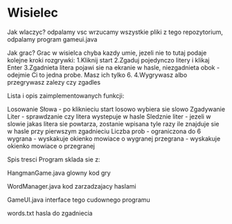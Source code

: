 # Wisielec

Jak wlaczyc?
odpalamy vsc wrzucamy wszystkie pliki z tego repozytorium, odpalamy program gameui.java

Jak grac?
Grac w wisielca chyba kazdy umie, jezeli nie to tutaj podaje kolejne kroki rozgrywki:
1.Kliknij start
2.Zgaduj pojedynczo litery i klikaj Enter
3.Zgadnieta litera pojawi sie na ekranie w hasle, niezgadnieta obok - odejmie Ci to jedna probe. Masz ich tylko 6.
4.Wygrywasz albo przegrywasz zalezy czy zgadles

Lista i opis zaimplementowanych funkcji:

Losowanie Słowa - po kliknieciu start losowo wybiera sie slowo
Zgadywanie Liter - sprawdzanie czy litera wystepuje w hasle
Sledznie liter - jezeli w slowie jakas litera sie powtarza, zostanie wpisana tyle razy ile znajduje sie w hasle przy pierwszym zgadnieciu
Liczba prob - ograniczona do 6
wygrana - wyskakuje okienko mowiace o wygranej
przegrana - wyskakuje okienko mowiace o przegranej

Spis tresci
Program sklada sie z:

HangmanGame.java
glowny kod gry

WordManager.java
kod zarzadzajacy haslami

GameUI.java
interface tego cudownego programu

words.txt
hasla do zgadniecia

